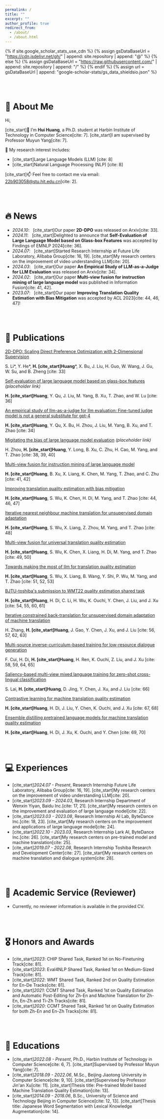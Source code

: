 ```yaml
---
permalink: /
title: ""
excerpt: ""
author_profile: true
redirect_from: 
  - /about/
  - /about.html
---
```


{% if site.google_scholar_stats_use_cdn %}
{% assign gsDataBaseUrl = "https://cdn.jsdelivr.net/gh/" | append: site.repository | append: "@" %}
{% else %}
{% assign gsDataBaseUrl = "https://raw.githubusercontent.com/" | append: site.repository | append: "/" %}
{% endif %}
{% assign url = gsDataBaseUrl | append: "google-scholar-stats/gs_data_shieldsio.json" %}

<span class='anchor' id='about-me'></span>

<br><br>
# 👀 About Me

Hi,

[cite_start]🌱 I’m **Hui Huang**, a Ph.D. student at Harbin Institute of Technology in Computer Science[cite: 7]. [cite_start]I am supervised by Professor Muyun Yang[cite: 7].

📖 My research interest includes:
  - [cite_start]Large Language Models (LLM) [cite: 8]
  - [cite_start]Natural Language Processing (NLP) [cite: 8]

[cite_start]📫 Feel free to contact me via email: 22b903058@stu.hit.edu.cn[cite: 2].

<br><br>
# 🔥 News
- *2024.10*: &nbsp; [cite_start]Our paper **2D-DPO** was released on Arxiv[cite: 33].
- *2024.11*: &nbsp; [cite_start]Delighted to announce that **Self-Evaluation of Large Language Model based on Glass-box Features** was accepted by Findings of EMNLP 2024[cite: 36].
- *2024.07*: &nbsp; [cite_start]Started Research Internship at Future Life Laboratory, Alibaba Group[cite: 16, 19]. [cite_start]My research centers on the improvement of video understanding LLM[cite: 20].
- *2024.03*: &nbsp; [cite_start]Our paper **An Empirical Study of LLM-as-a-Judge for LLM Evaluation** was released on Arxiv[cite: 34].
- *2024.02*: &nbsp; [cite_start]Our paper **Multi-view fusion for instruction mining of large language model** was published in Information Fusion[cite: 41, 42].
- *2023.07*: &nbsp; [cite_start]Our paper **Improving Translation Quality Estimation with Bias Mitigation** was accepted by ACL 2023[cite: 44, 46, 47]!

<br><br>
# 📝 Publications

<div class='paper-box'>
<div class='paper-box-text' markdown="1">

[2D-DPO: Scaling Direct Preference Optimization with 2-Dimensional Supervision](https://arxiv.org/abs/2410.19720)

S. Li*, Y. He*, **H. [cite_start]Huang***, X. Bu, J. Liu, H. Guo, W. Wang, J. Gu, W. Su, and B. Zheng [cite: 33]

</div>
</div>

<div class='paper-box'>
<div class='paper-box-text' markdown="1">

[Self-evaluation of large language model based on glass-box features](https://aclanthology.org/2024.findings-emnlp.XXX/) *(placeholder link)*

**H. [cite_start]Huang**, Y. Qu, J. Liu, M. Yang, B. Xu, T. Zhao, and W. Lu [cite: 36]

</div>
</div>

<div class='paper-box'>
<div class='paper-box-text' markdown="1">

[An empirical study of Ilm-as-a-judge for llm evaluation: Fine-tuned judge model is not a general substitute for gpt-4](https://arxiv.org/abs/2403.02839)

**H. [cite_start]Huang**, Y. Qu, X. Bu, H. Zhou, J. Liu, M. Yang, B. Xu, and T. Zhao [cite: 34]

</div>
</div>

<div class='paper-box'>
<div class='paper-box-text' markdown="1">

[Migitating the bias of large language model evaluation](https://aclanthology.org/2024.ccl-1.XXX/) *(placeholder link)*

H. Zhou, **H. [cite_start]Huang**, Y. Long, B. Xu, C. Zhu, H. Cao, M. Yang, and T. Zhao [cite: 38, 39, 40]

</div>
</div>

<div class='paper-box'>
<div class='paper-box-text' markdown="1">

[Multi-view fusion for instruction mining of large language model](https://doi.org/10.1016/j.inffus.2024.102480)

**H. [cite_start]Huang**, B. Xu, X. Liang, K. Chen, M. Yang, T. Zhao, and C. Zhu [cite: 41, 42]

</div>
</div>

<div class='paper-box'>
<div class='paper-box-text' markdown="1">

[Improving translation quality estimation with bias mitigation](https://aclanthology.org/2023.acl-long.155/)

**H. [cite_start]Huang**, S. Wu, K. Chen, H. Di, M. Yang, and T. Zhao [cite: 44, 46, 47]

</div>
</div>

<div class='paper-box'>
<div class='paper-box-text' markdown="1">

[Iterative nearest neighbour machine translation for unsupervised domain adaptation](https://aclanthology.org/2023.findings-acl.844/)

**H. [cite_start]Huang**, S. Wu, X. Liang, Z. Zhou, M. Yang, and T. Zhao [cite: 48]

</div>
</div>

<div class='paper-box'>
<div class='paper-box-text' markdown="1">

[Multi-view fusion for universal translation quality estimation](https://doi.org/10.1016/j.inffus.2023.102022)

**H. [cite_start]Huang**, S. Wu, K. Chen, X. Liang, H. Di, M. Yang, and T. Zhao [cite: 49, 50]

</div>
</div>

<div class='paper-box'>
<div class='paper-box-text' markdown="1">

[Towards making the most of Ilm for translation quality estimation](https://doi.org/10.1007/978-3-031-44693-1_30)

**H. [cite_start]Huang**, S. Wu, X. Liang, B. Wang, Y. Shi, P. Wu, M. Yang, and T. Zhao [cite: 51, 52, 53]

</div>
</div>

<div class='paper-box'>
<div class='paper-box-text' markdown="1">

[BJTU-toshiba's submission to WMT22 quality estimation shared task](https://aclanthology.org/2022.wmt-1.80/)

**H. [cite_start]Huang**, H. Di, C. Li, H. Wu, K. Ouchi, Y. Chen, J. Liu, and J. Xu [cite: 54, 55, 60, 61]

</div>
</div>

<div class='paper-box'>
<div class='paper-box-text' markdown="1">

[Iterative constrained back-translation for unsupervised domain adaptation of machine translation](https://aclanthology.org/2022.coling-1.442/)

H. Zhang, **H. [cite_start]Huang**, J. Gao, Y. Chen, J. Xu, and J. Liu [cite: 56, 57, 62, 63]

</div>
</div>

<div class='paper-box'>
<div class='paper-box-text' markdown="1">

[Multi-source inverse-curriculum-based training for low-resource dialogue generation](https://doi.org/10.1007/s10489-022-04190-z)

F. Cui, H. Di, **H. [cite_start]Huang**, H. Ren, K. Ouchi, Z. Liu, and J. Xu [cite: 58, 59, 64, 65]

</div>
</div>

<div class='paper-box'>
<div class='paper-box-text' markdown="1">

[Saliency-based multi-view mixed language training for zero-shot cross-lingual classification](https://aclanthology.org/2021.findings-emnlp.51/)

S. Lai, **H. [cite_start]Huang**, D. Jing, Y. Chen, J. Xu, and J. Liu [cite: 66]

</div>
</div>

<div class='paper-box'>
<div class='paper-box-text' markdown="1">

[Contrastive learning for machine translation quality estimation](https://doi.org/10.1007/978-3-030-88480-2_8)

**H. [cite_start]Huang**, H. Di, J. Liu, Y. Chen, K. Ouchi, and J. Xu [cite: 67, 68]

</div>
</div>

<div class='paper-box'>
<div class='paper-box-text' markdown="1">

[Ensemble distilling pretrained language models for machine translation quality estimation](https://doi.org/10.1007/978-3-030-60457-8_19)

**H. [cite_start]Huang**, H. Di, J. Xu, K. Ouchi, and Y. Chen [cite: 69, 70]

</div>
</div>

<br><br>
# 💻 Experiences
- [cite_start]*2024.07 - Present*, Research Internship Future Life Laboratory, Alibaba Group[cite: 16, 19]. [cite_start]My research centers on the improvement of video understanding LLM[cite: 20].
- [cite_start]*2023.09 - 2024.03*, Research Internship Department of Wenxin Yiyan, Baidu Inc.[cite: 17, 21]. [cite_start]My research centers on the improvement and evaluation of large language model[cite: 22].
- [cite_start]*2023.03 - 2023.08*, Research Internship AI Lab, ByteDance Inc.[cite: 18, 23]. [cite_start]My research centers on the improvement and applications of large language model[cite: 24].
- [cite_start]*2022.10 - 2023.03*, Research Internship Lark AI, ByteDance Inc.[cite: 26]. [cite_start]My research centers on pre-trained model and machine translation[cite: 25].
- [cite_start]*2019.07 - 2022.08*, Research Internship Toshiba Research and Development Center[cite: 27]. [cite_start]My research centers on machine translation and dialogue system[cite: 28].

<br><br>
# 📝 Academic Service (Reviewer)
- Currently, no reviewer information is available in the provided CV.

<br><br>
# 🎖 Honors and Awards
- [cite_start]*2023*: CHIP Shared Task, Ranked 1st on No-Finetuning Track[cite: 81].
- [cite_start]*2023*: Eval4NLP Shared Task, Ranked 1st on Medium-Sized Track[cite: 81].
- [cite_start]*2022*: WMT Shared Task, Ranked 2nd on Quality Estimation for En-De Tracks[cite: 81].
- [cite_start]*2021*: CCMT Shared Task, Ranked 1st on Quality Estimation and Automatic Post-Editing for Zh-En and Machine Translation for Zh-En, En-Zh and Ti-Zh Tracks[cite: 81].
- [cite_start]*2020*: CCMT Shared Task, Ranked 1st on Quality Estimation for both Zh-En and En-Zh Tracks[cite: 81].

<br><br>
# 📖 Educations
- [cite_start]*2022.08 - Present*, Ph.D., Harbin Institute of Technology in Computer Science[cite: 6, 7]. [cite_start]Supervised by Professor Muyun Yang[cite: 7].
- [cite_start]*2018.09 - 2022.06*, M.Sc., Beijing Jiaotong University in Computer Science[cite: 9, 10]. [cite_start]Supervised by Professor Jin'an Xu[cite: 11]. [cite_start]Thesis title: Pre-trained Model based Machine Translation Quality Estimation[cite: 13].
- [cite_start]*2014.09 - 2018.06*, B.Sc., University of Science and Technology Beijing in Computer Science[cite: 12, 13]. [cite_start]Thesis title: Japanese Word Segmentation with Lexical Knowledge Augmentation[cite: 14].